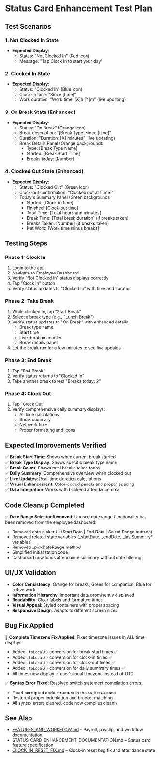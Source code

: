 # Status Card Enhancement Test Plan

## Test Scenarios

### 1. Not Clocked In State
- **Expected Display**: 
  - Status: "Not Clocked In" (Red icon)
  - Message: "Tap Clock In to start your day"

### 2. Clocked In State  
- **Expected Display**:
  - Status: "Clocked In" (Blue icon)
  - Clock-in time: "Since [time]"
  - Work duration: "Work time: [X]h [Y]m" (live updating)

### 3. On Break State (Enhanced)
- **Expected Display**:
  - Status: "On Break" (Orange icon)
  - Break description: "[Break Type] since [time]"
  - Duration: "Duration: [X] minutes" (live updating)
  - Break Details Panel (Orange background):
    - Type: [Break Type Name]
    - Started: [Break Start Time]
    - Breaks today: [Number]

### 4. Clocked Out State (Enhanced)
- **Expected Display**:
  - Status: "Clocked Out" (Green icon)
  - Clock-out confirmation: "Clocked out at [time]"
  - Today's Summary Panel (Green background):
    - Started: [Clock-in time]
    - Finished: [Clock-out time]
    - Total Time: [Total hours and minutes]
    - Break Time: [Total break duration] (if breaks taken)
    - Breaks Taken: [Number] (if breaks taken)
    - Net Work: [Work time minus breaks]

## Testing Steps

### Phase 1: Clock In
1. Login to the app
2. Navigate to Employee Dashboard
3. Verify "Not Clocked In" status displays correctly
4. Tap "Clock In" button
5. Verify status updates to "Clocked In" with time and duration

### Phase 2: Take Break
1. While clocked in, tap "Start Break"
2. Select a break type (e.g., "Lunch Break")
3. Verify status updates to "On Break" with enhanced details:
   - Break type name
   - Start time
   - Live duration counter
   - Break details panel
4. Let the break run for a few minutes to see live updates

### Phase 3: End Break
1. Tap "End Break"
2. Verify status returns to "Clocked In"
3. Take another break to test "Breaks today: 2"

### Phase 4: Clock Out
1. Tap "Clock Out"
2. Verify comprehensive daily summary displays:
   - All time calculations
   - Break summary
   - Net work time
   - Proper formatting and icons

## Expected Improvements Verified

✅ **Break Start Time**: Shows when current break started  
✅ **Break Type Display**: Shows specific break type name  
✅ **Break Count**: Shows total breaks taken today  
✅ **Daily Summary**: Comprehensive overview when clocked out  
✅ **Live Updates**: Real-time duration calculations  
✅ **Visual Enhancement**: Color-coded panels and proper spacing  
✅ **Data Integration**: Works with backend attendance data  

## Code Cleanup Completed

✅ **Date Range Selector Removed**: Unused date range functionality has been removed from the employee dashboard:
- Removed date picker UI (Start Date | End Date | Select Range buttons)
- Removed related state variables (_startDate, _endDate, _lastSummary* variables)
- Removed _pickDateRange method
- Simplified initialization code
- Dashboard now loads attendance summary without date filtering

## UI/UX Validation

- **Color Consistency**: Orange for breaks, Green for completion, Blue for active work
- **Information Hierarchy**: Important data prominently displayed
- **Readability**: Clear labels and formatted times
- **Visual Appeal**: Styled containers with proper spacing
- **Responsive Design**: Adapts to different screen sizes

## Bug Fix Applied

🔧 **Complete Timezone Fix Applied**: Fixed timezone issues in ALL time displays:
- Added `.toLocal()` conversion for break start times ✅
- Added `.toLocal()` conversion for clock-in times ✅  
- Added `.toLocal()` conversion for clock-out times ✅
- Added `.toLocal()` conversion for daily summary times ✅
- All times now display in user's local timezone instead of UTC

✅ **Syntax Error Fixed**: Resolved switch statement compilation errors:
- Fixed corrupted code structure in the `on_break` case  
- Restored proper indentation and bracket matching
- All syntax errors cleared, code now compiles cleanly

## See Also

- [FEATURES_AND_WORKFLOW.md](FEATURES_AND_WORKFLOW.md) – Payroll, payslip, and workflow documentation
- [STATUS_CARD_ENHANCEMENT_DOCUMENTATION.md](STATUS_CARD_ENHANCEMENT_DOCUMENTATION.md) – Status card feature specification
- [CLOCK_IN_RESET_FIX.md](CLOCK_IN_RESET_FIX.md) – Clock-in reset bug fix and attendance state
